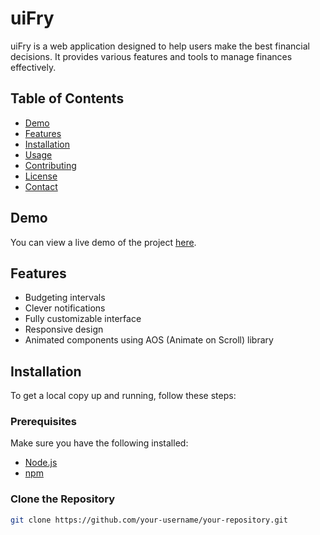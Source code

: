 # uiFry

uiFry is a web application designed to help users make the best financial decisions. It provides various features and tools to manage finances effectively.

## Table of Contents

- [Demo](#demo)
- [Features](#features)
- [Installation](#installation)
- [Usage](#usage)
- [Contributing](#contributing)
- [License](#license)
- [Contact](#contact)

## Demo

You can view a live demo of the project [here](#).

## Features

- Budgeting intervals
- Clever notifications
- Fully customizable interface
- Responsive design
- Animated components using AOS (Animate on Scroll) library

## Installation

To get a local copy up and running, follow these steps:

### Prerequisites

Make sure you have the following installed:

- [Node.js](https://nodejs.org/)
- [npm](https://www.npmjs.com/)

### Clone the Repository

```sh
git clone https://github.com/your-username/your-repository.git
